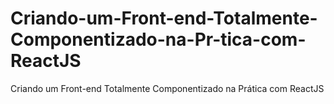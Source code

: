 # Criando-um-Front-end-Totalmente-Componentizado-na-Pr-tica-com-ReactJS
Criando um Front-end Totalmente Componentizado na Prática com ReactJS
